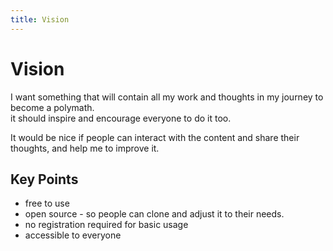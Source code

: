 ```yaml
---
title: Vision
---
```


# Vision

I want something that will contain all my work and thoughts in my journey to become a polymath.  
it should inspire and encourage everyone to do it too.

It would be nice if people can interact with the content and share their thoughts, and help me to improve it.

## Key Points

- free to use
- open source - so people can clone and adjust it to their needs.
- no registration required for basic usage
- accessible to everyone
